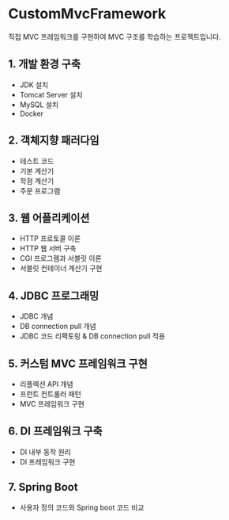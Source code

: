 # CustomMvcFramework
직접 MVC 프레임워크를 구현하여 MVC 구조를 학습하는 프로젝트입니다.


## 1. 개발 환경 구축
- JDK 설치
- Tomcat Server 설치
- MySQL 설치
- Docker

## 2. 객체지향 패러다임
- 테스트 코드
- 기본 계산기
- 학점 계산기
- 주문 프로그램

## 3. 웹 어플리케이션
- HTTP 프로토콜 이론
- HTTP 웹 서버 구축
- CGI 프로그램과 서블릿 이론
- 서블릿 컨테이너 계산기 구현

## 4. JDBC 프로그래밍
- JDBC 개념
- DB connection pull 개념
- JDBC 코드 리팩토링 & DB connection pull 적용

## 5. 커스텀 MVC 프레임워크 구현
- 리플렉션 API 개념
- 프런트 컨트롤러 패턴
- MVC 프레임워크 구현

## 6. DI 프레임워크 구축
- DI 내부 동작 원리
- DI 프레임워크 구현

## 7. Spring Boot
- 사용자 정의 코드와 Spring boot 코드 비교